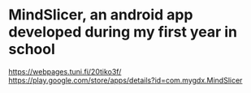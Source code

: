 # MindSlicer, an android app developed during my first year in school
https://webpages.tuni.fi/20tiko3f/
https://play.google.com/store/apps/details?id=com.mygdx.MindSlicer
